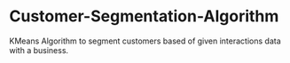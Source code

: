 # Customer-Segmentation-Algorithm
KMeans Algorithm to segment customers based of given interactions data with a business.
